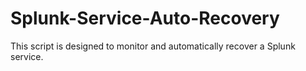 # Splunk-Service-Auto-Recovery
This script is designed to monitor and automatically recover a Splunk service.
